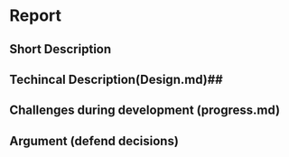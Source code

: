 # Report #


## Short Description ##

## Techincal Description(Design.md)##

## Challenges during development (progress.md) ##

## Argument (defend decisions) ##

